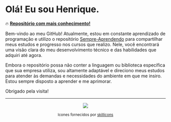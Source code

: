 # Olá! Eu sou Henrique.

🔥 [**Repositório com mais conhecimento!**](https://github.com/Henrincode/Sempre-Aprendendo/tree/main/Estudos/Cursos/web-moderno)

Bem-vindo ao meu GitHub! Atualmente, estou em constante aprendizado de programação e utilizo o repositório [Sempre-Aprendendo](https://github.com/Henrincode/Sempre-Aprendendo) para compartilhar meus estudos e progresso nos cursos que realizo. Nele, você encontrará uma visão clara do meu desenvolvimento técnico e das habilidades que adquiri até agora.

Embora o repositório possa não conter a linguagem ou biblioteca específica que sua empresa utiliza, sou altamente adaptável e direciono meus estudos para atender às demandas e necessidades do ambiente em que me insiro. Estou sempre disposto a aprender e me aprimorar.

Obrigado pela visita!

---

<div align="center">
  <a href="https://github.com/Henrincode">
    <img src="https://skillicons.dev/icons?i=vscode,git,github,obsidian,js,nodejs,npm,postman" />
  </a>
  
  <sup>Icones fornecidos por [skillicons](https://skillicons.dev)</sup>
</div>
